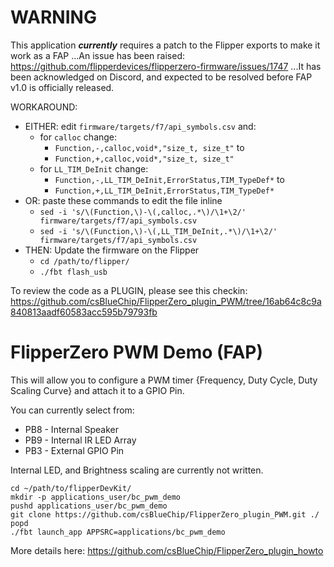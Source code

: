 # WARNING

This application *__currently__* requires a patch to the Flipper exports to make it work as a FAP ...An issue has been raised: https://github.com/flipperdevices/flipperzero-firmware/issues/1747 ...It has been acknowledged on Discord, and expected to be resolved before FAP v1.0 is officially released.

WORKAROUND:
* EITHER: edit `firmware/targets/f7/api_symbols.csv` and:
  * for `calloc` change:
    * `Function,-,calloc,void*,"size_t, size_t"` to 
    * `Function,+,calloc,void*,"size_t, size_t"`
  * for `LL_TIM_DeInit` change:
    * `Function,-,LL_TIM_DeInit,ErrorStatus,TIM_TypeDef*` to 
    * `Function,+,LL_TIM_DeInit,ErrorStatus,TIM_TypeDef*`
* OR: paste these commands to edit the file inline    
  * `sed -i 's/\(Function,\)-\(,calloc,.*\)/\1+\2/' firmware/targets/f7/api_symbols.csv`
  * `sed -i 's/\(Function,\)-\(,LL_TIM_DeInit,.*\)/\1+\2/' firmware/targets/f7/api_symbols.csv`
* THEN: Update the firmware on the Flipper
  * `cd /path/to/flipper/` 
  * `./fbt flash_usb`
  
To review the code as a PLUGIN, please see this checkin: https://github.com/csBlueChip/FlipperZero_plugin_PWM/tree/16ab64c8c9a840813aadf60583acc595b79793fb

# FlipperZero PWM Demo (FAP)

This will allow you to configure a PWM timer {Frequency, Duty Cycle, Duty Scaling Curve} and attach it to a GPIO Pin.

You can currently select from:
* PB8 - Internal Speaker
* PB9 - Internal IR LED Array
* PB3 - External GPIO Pin

Internal LED, and Brightness scaling are currently not written.

```
cd ~/path/to/flipperDevKit/
mkdir -p applications_user/bc_pwm_demo
pushd applications_user/bc_pwm_demo
git clone https://github.com/csBlueChip/FlipperZero_plugin_PWM.git ./
popd
./fbt launch_app APPSRC=applications/bc_pwm_demo
```
More details here: https://github.com/csBlueChip/FlipperZero_plugin_howto
